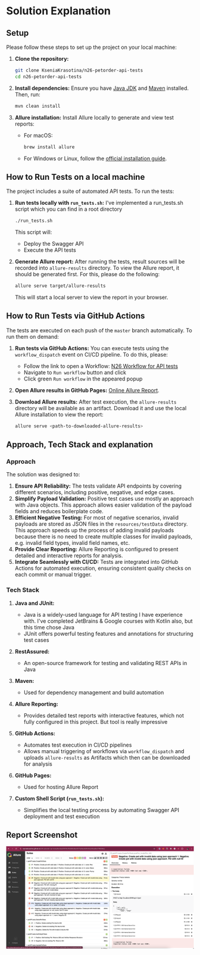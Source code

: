 # Solution Explanation

## Setup

Please follow these steps to set up the project on your local machine:

1. **Clone the repository:**
   ```bash
   git clone KseniaKrasotina/n26-petorder-api-tests
   cd n26-petorder-api-tests
   ```

2. **Install dependencies:**
   Ensure you have [Java JDK](https://www.oracle.com/java/technologies/javase-downloads.html) and [Maven](https://maven.apache.org/) installed. Then, run:
   ```bash
   mvn clean install
   ```

3. **Allure installation:**
   Install Allure locally to generate and view test reports:
    - For macOS:
      ```bash
      brew install allure
      ```
    - For Windows or Linux, follow the [official installation guide](https://docs.qameta.io/allure/#_installing_a_commandline).

## How to Run Tests on a local machine

The project includes a suite of automated API tests. To run the tests:

1. **Run tests locally with `run_tests.sh`:**
   I've implemented a run_tests.sh script which you can find in a root directory
   ```bash
   ./run_tests.sh
   ```
   This script will:
    - Deploy the Swagger API
    - Execute the API tests


2. **Generate Allure report:**
   After running the tests, result sources will be recorded into `allure-results` directory. 
To view the Allure report, it should be generated first. For this, please do the following:
   ```bash
   allure serve target/allure-results
   ```
   This will start a local server to view the report in your browser.


## How to Run Tests via GitHub Actions
The tests are executed on each push of the `master` branch automatically. To run them on demand:
1. **Run tests via GitHub Actions:**
   You can execute tests using the `workflow_dispatch` event on CI/CD pipeline. To do this, please:
   - Follow the link to open a Workflow: [N26 Workflow for API tests](https://github.com/KseniaKrasotina/n26-petorder-api-tests/actions/workflows/tests-gh-pages.yml)
   - Navigate to `Run workflow` button and click
   - Click green `Run workflow` in the appeared popup

2. **Open Allure results in GitHub Pages:** [Online Allure Report](https://kseniakrasotina.github.io/n26-petorder-api-tests/).
3. **Download Allure results:**
   After test execution, the `allure-results` directory will be available as an artifact. Download it and use the local Allure installation to view the report:
   ```bash
   allure serve <path-to-downloaded-allure-results>
   ```

## Approach, Tech Stack and explanation

### Approach

The solution was designed to:

1. **Ensure API Reliability:** The tests validate API endpoints by covering different scenarios, including positive, negative, and edge cases.
2. **Simplify Payload Validation:** Positive test cases use mostly an approach with Java objects. This approach allows easier validation of the payload fields and reduces boilerplate code.
3. **Efficient Negative Testing:** For most of negative scenarios, invalid payloads are stored as JSON files in the `resources/testData` directory. This approach speeds up the process of adding invalid payloads because there is no need to create multiple classes for invalid payloads, e.g. invalid field types, invalid field names, etc.
4. **Provide Clear Reporting:** Allure Reporting is configured to present detailed and interactive reports for analysis.
5. **Integrate Seamlessly with CI/CD:** Tests are integrated into GitHub Actions for automated execution, ensuring consistent quality checks on each commit or manual trigger.

### Tech Stack

1. **Java and JUnit:**
    - Java is a widely-used language for API testing I have experience with. I've completed JetBrains & Google courses with Kotlin also, but this time chose Java 
    - JUnit offers powerful testing features and annotations for structuring test cases

2. **RestAssured:**
    - An open-source framework for testing and validating REST APIs in Java

3. **Maven:**
    - Used for dependency management and build automation

4. **Allure Reporting:**
    - Provides detailed test reports with interactive features, which not fully configured in this project. But tool is really impressive

5. **GitHub Actions:**
    - Automates test execution in CI/CD pipelines
    - Allows manual triggering of workflows via `workflow_dispatch` and uploads `allure-results` as Artifacts which then can be downloaded for analysis

6. **GitHub Pages:**
   - Used for hosting Allure Report

7. **Custom Shell Script (`run_tests.sh`):**
    - Simplifies the local testing process by automating Swagger API deployment and test execution

## Report Screenshot
[![Report Screenshot](./assets/allure_report_screenshot.png)](https://kseniakrasotina.github.io/n26-petorder-api-tests/)
